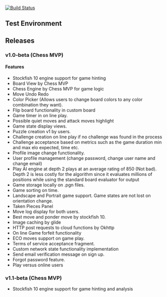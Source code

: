 [![Build Status](https://travis-ci.com/Magz8984/chess-bet.svg?token=1t1EwrDpq3sLA8yRH7Ea&branch=test_env)](https://travis-ci.com/Magz8984/chess-bet)

## Test Environment

## Releases 

### v1.0-beta (Chess MVP)


#### Features

- Stockfish 10 engine support for game hinting
-  Board View by Chess MVP
- Chess Engine by Chess MVP for game logic
- Move Undo Redo
- Color Picker (Allows users to change board colors to any color combination they want).
- Flip board functionality in custom board
- Game timer in on line play.
- Possible quiet moves and attack moves highlight
- Game state display views.
- Puzzle creation v1 by users.
- Challenge creation on line play if no challenge was found in the process
- Challenge acceptance based on metrics such as the game duration min and max elo expected, time etc.
- Profile image change functionality.
- User profile  management (change password, change user name and change email)
- Play AI engine at depth 2 plays at an average rating of 850 (Not bad). Depth 2 is less costly for the algorithm since it evaluates millions of positions while using the standard board evaluator for output
- Game storage locally on .pgn files.
- Game sorting on time.
- Landscape and Portrait game support. Game states are not lost on orientation change.
- Taken Pieces Panel
- Move log display for both users.
- Best move and ponder move by stockfish 10.
- Image caching by glide
- HTTP post requests to cloud functions by Okhttp
- On line Game forfeit functionality
- ECO moves support on game play.
- Terms of service acceptance fragment.
- Custom network state functionality implementation
- Send email verification message on sign up.
- Forgot password feature.
- Play versus online users

### v1.1-beta (Chess MVP)

- Stockfish 10 engine support for game hinting and analysis